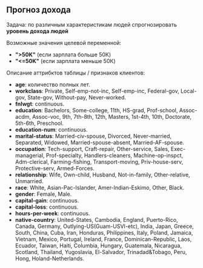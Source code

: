 ## Прогноз дохода

Задача: по различным характеристикам людей спрогнозировать **уровень дохода людей**

Возможные значения целевой переменной:
- **">50K"** (если зарплата больше 50К)
- **"<=50K"** (если зарплата меньше 50К)

Описание аттрибктов таблицы / признаков клиентов:
- **age**: количество полных лет. 
- **workclass**: Private, Self-emp-not-inc, Self-emp-inc, Federal-gov, Local-gov, State-gov, Without-pay, Never-worked. 
- **fnlwgt**: continuous. 
- **education**: Bachelors, Some-college, 11th, HS-grad, Prof-school, Assoc-acdm, Assoc-voc, 9th, 7th-8th, 12th, Masters, 1st-4th, 10th, Doctorate, 5th-6th, Preschool. 
- **education-num**: continuous. 
- **marital-status**: Married-civ-spouse, Divorced, Never-married, Separated, Widowed, Married-spouse-absent, Married-AF-spouse. 
- **occupation**: Tech-support, Craft-repair, Other-service, Sales, Exec-managerial, Prof-specialty, Handlers-cleaners, Machine-op-inspct, Adm-clerical, Farming-fishing, Transport-moving, Priv-house-serv, Protective-serv, Armed-Forces. 
- **relationship**: Wife, Own-child, Husband, Not-in-family, Other-relative, Unmarried. 
- **race**: White, Asian-Pac-Islander, Amer-Indian-Eskimo, Other, Black. 
- **gender**: Female, Male. 
- **capital-gain**: continuous. 
- **capital-loss**: continuous. 
- **hours-per-week**: continuous. 
- **native-country**: United-States, Cambodia, England, Puerto-Rico, Canada, Germany, Outlying-US(Guam-USVI-etc), India, Japan, Greece, South, China, Cuba, Iran, Honduras, Philippines, Italy, Poland, Jamaica, Vietnam, Mexico, Portugal, Ireland, France, Dominican-Republic, Laos, Ecuador, Taiwan, Haiti, Columbia, Hungary, Guatemala, Nicaragua, Scotland, Thailand, Yugoslavia, El-Salvador, Trinadad&Tobago, Peru, Hong, Holand-Netherlands. 

